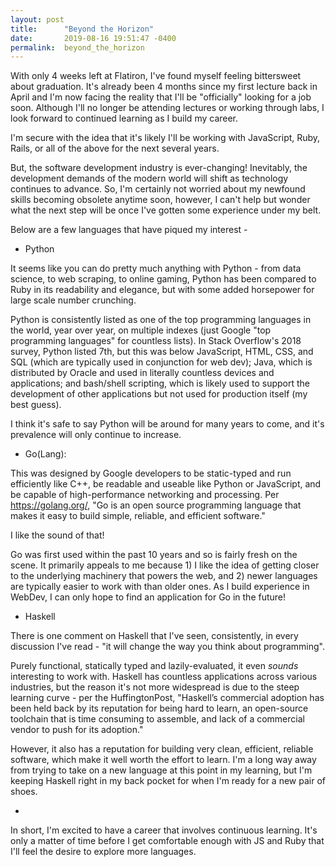```yaml
---
layout: post
title:      "Beyond the Horizon"
date:       2019-08-16 19:51:47 -0400
permalink:  beyond_the_horizon
---
```



With only 4 weeks left at Flatiron, I've found myself feeling bittersweet about graduation. It's already been 4 months since my first lecture back in April and I'm now facing the reality that I'll be "officially" looking for a job soon. Although I'll no longer be attending lectures or working through labs, I look forward to continued learning as I build my career.

I'm secure with the idea that it's likely I'll be working with JavaScript, Ruby, Rails, or all of the above for the next several years.

But, the software development industry is ever-changing! Inevitably, the development demands of the modern world will shift as technology continues to advance. So, I'm certainly not worried about my newfound skills becoming obsolete anytime soon, however, I can't help but wonder what the next step will be once I've gotten some experience under my belt.

Below are a few languages that have piqued my interest -

* Python

It seems like you can do pretty much anything with Python - from data science, to web scraping, to online gaming, Python has been compared to Ruby in its readability and elegance, but with some added horsepower for large scale number crunching.

Python is consistently listed as one of the top programming languages in the world, year over year, on multiple indexes (just Google "top programming languages" for countless lists). In Stack Overflow's 2018 survey, Python listed 7th, but this was below JavaScript, HTML, CSS, and SQL (which are typically used in conjunction for web dev); Java, which is distributed by Oracle and used in literally countless devices and applications; and bash/shell scripting, which is likely used to support the development of other applications but not used for production itself (my best guess). 

I think it's safe to say Python will be around for many years to come, and it's prevalence will only continue to increase.

* Go(Lang):

This was designed by Google developers to be static-typed and run efficiently like C++, be readable and useable like Python or JavaScript, and be capable of high-performance networking and processing. Per https://golang.org/, "Go is an open source programming language that makes it easy to build simple, reliable, and efficient software." 

I like the sound of that! 

Go was first used within the past 10 years and so is fairly fresh on the scene. It primarily appeals to me because 1) I like the idea of getting closer to the underlying machinery that powers the web, and 2) newer languages are typically easier to work with than older ones. As I build experience in WebDev, I can only hope to find an application for Go in the future!

* Haskell

There is one comment on Haskell that I've seen, consistently, in every discussion I've read - "it will change the way you think about programming". 

Purely functional, statically typed and lazily-evaluated, it even *sounds* interesting to work with. Haskell has countless applications across various industries, but the reason it's not more widespread is due to the steep learning curve - per the HuffingtonPost, "Haskell’s commercial adoption has been held back by its reputation for being hard to learn, an open-source toolchain that is time consuming to assemble, and lack of a commercial vendor to push for its adoption."

However, it also has a reputation for building very clean, efficient, reliable software, which make it well worth the effort to learn. I'm a long way away from trying to take on a new language at this point in my learning, but I'm keeping Haskell right in my back pocket for when I'm ready for a new pair of shoes.

-

In short, I'm excited to have a career that involves continuous learning. It's only a matter of time before I get comfortable enough with JS and Ruby that I'll feel the desire to explore more languages.


